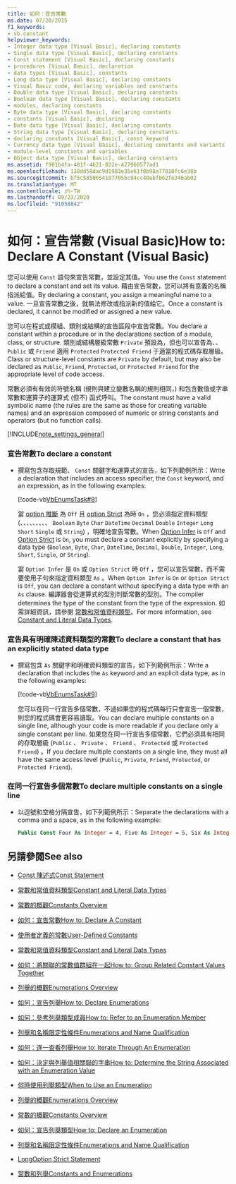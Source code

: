 ```yaml
---
title: 如何：宣告常數
ms.date: 07/20/2015
f1_keywords:
- vb.constant
helpviewer_keywords:
- Integer data type [Visual Basic], declaring constants
- Single data type [Visual Basic], declaring constants
- Const statement [Visual Basic], declaring constants
- procedures [Visual Basic], declaration
- data types [Visual Basic], constants
- Long data type [Visual Basic], declaring constants
- Visual Basic code, declaring variables and constants
- Double data type [Visual Basic], declaring constants
- Boolean data type [Visual Basic], declaring constants
- modules, declaring constants
- Byte data type [Visual Basic], declaring constants
- constants [Visual Basic], declaring
- Date data type [Visual Basic], declaring constants
- String data type [Visual Basic], declaring constants
- declaring constants [Visual Basic], const keyword
- Currency data type [Visual Basic], declaring constants and variants
- module-level constants and variables
- Object data type [Visual Basic], declaring constants
ms.assetid: f901b4fa-481f-4621-822e-427060577ad1
ms.openlocfilehash: 138dd58dac9d1983e35e61f8b98a77810fc6e38b
ms.sourcegitcommit: bf5c5850654187705bc94cc40ebfb62fe346ab02
ms.translationtype: MT
ms.contentlocale: zh-TW
ms.lasthandoff: 09/23/2020
ms.locfileid: "91058842"
---
```

# <a name="how-to-declare-a-constant-visual-basic"></a><span data-ttu-id="aa6ce-102">如何：宣告常數 (Visual Basic)</span><span class="sxs-lookup"><span data-stu-id="aa6ce-102">How to: Declare A Constant (Visual Basic)</span></span>

<span data-ttu-id="aa6ce-103">您可以使用 `Const` 語句來宣告常數，並設定其值。</span><span class="sxs-lookup"><span data-stu-id="aa6ce-103">You use the `Const` statement to declare a constant and set its value.</span></span> <span data-ttu-id="aa6ce-104">藉由宣告常數，您可以將有意義的名稱指派給值。</span><span class="sxs-lookup"><span data-stu-id="aa6ce-104">By declaring a constant, you assign a meaningful name to a value.</span></span> <span data-ttu-id="aa6ce-105">一旦宣告常數之後，就無法修改或指派新的值給它。</span><span class="sxs-lookup"><span data-stu-id="aa6ce-105">Once a constant is declared, it cannot be modified or assigned a new value.</span></span>  
  
 <span data-ttu-id="aa6ce-106">您可以在程式或模組、類別或結構的宣告區段中宣告常數。</span><span class="sxs-lookup"><span data-stu-id="aa6ce-106">You declare a constant within a procedure or in the declarations section of a module, class, or structure.</span></span> <span data-ttu-id="aa6ce-107">類別或結構層級常數 `Private` 預設為，但也可以宣告為、、 `Public` 或 `Friend` 適用 `Protected` `Protected Friend` 于適當的程式碼存取層級。</span><span class="sxs-lookup"><span data-stu-id="aa6ce-107">Class or structure-level constants are `Private` by default, but may also be declared as `Public`, `Friend`, `Protected`, or `Protected Friend` for the appropriate level of code access.</span></span>  
  
 <span data-ttu-id="aa6ce-108">常數必須有有效的符號名稱 (規則與建立變數名稱的規則相同，) 和包含數值或字串常數和運算子的運算式 (但不) 函式呼叫。</span><span class="sxs-lookup"><span data-stu-id="aa6ce-108">The constant must have a valid symbolic name (the rules are the same as those for creating variable names) and an expression composed of numeric or string constants and operators (but no function calls).</span></span>  
  
[!INCLUDE[note_settings_general](~/includes/note-settings-general-md.md)]  
  
### <a name="to-declare-a-constant"></a><span data-ttu-id="aa6ce-109">宣告常數</span><span class="sxs-lookup"><span data-stu-id="aa6ce-109">To declare a constant</span></span>  
  
- <span data-ttu-id="aa6ce-110">撰寫包含存取規範、 `Const` 關鍵字和運算式的宣告，如下列範例所示：</span><span class="sxs-lookup"><span data-stu-id="aa6ce-110">Write a declaration that includes an access specifier, the `Const` keyword, and an expression, as in the following examples:</span></span>  
  
     [!code-vb[VbEnumsTask#8](~/samples/snippets/visualbasic/VS_Snippets_VBCSharp/VbEnumsTask/VB/Class2.vb#8)]  
  
     <span data-ttu-id="aa6ce-111">當 [option 推斷](../../../language-reference/statements/option-infer-statement.md) 為 `Off` 且 [option Strict](../../../language-reference/statements/option-strict-statement.md) 為時 `On` ，您必須指定資料類型 (、、、、、、、、、 `Boolean` `Byte` `Char` `DateTime` `Decimal` `Double` `Integer` `Long` `Short` `Single` 或 `String`) ，明確地宣告常數。</span><span class="sxs-lookup"><span data-stu-id="aa6ce-111">When [Option Infer](../../../language-reference/statements/option-infer-statement.md) is `Off` and [Option Strict](../../../language-reference/statements/option-strict-statement.md) is `On`, you must declare a constant explicitly by specifying a data type (`Boolean`, `Byte`, `Char`, `DateTime`, `Decimal`, `Double`, `Integer`, `Long`, `Short`, `Single`, or `String`).</span></span>  
  
     <span data-ttu-id="aa6ce-112">當 `Option Infer` 是 `On` 或 `Option Strict` 時 `Off` ，您可以宣告常數，而不需要使用子句來指定資料類型 `As` 。</span><span class="sxs-lookup"><span data-stu-id="aa6ce-112">When `Option Infer` is `On` or `Option Strict` is `Off`, you can declare a constant without specifying a data type with an `As` clause.</span></span> <span data-ttu-id="aa6ce-113">編譯器會從運算式的型別判斷常數的型別。</span><span class="sxs-lookup"><span data-stu-id="aa6ce-113">The compiler determines the type of the constant from the type of the expression.</span></span> <span data-ttu-id="aa6ce-114">如需詳細資訊，請參閱 [常數和常值資料類型](constant-and-literal-data-types.md)。</span><span class="sxs-lookup"><span data-stu-id="aa6ce-114">For more information, see [Constant and Literal Data Types](constant-and-literal-data-types.md).</span></span>  
  
### <a name="to-declare-a-constant-that-has-an-explicitly-stated-data-type"></a><span data-ttu-id="aa6ce-115">宣告具有明確陳述資料類型的常數</span><span class="sxs-lookup"><span data-stu-id="aa6ce-115">To declare a constant that has an explicitly stated data type</span></span>  
  
- <span data-ttu-id="aa6ce-116">撰寫包含 `As` 關鍵字和明確資料類型的宣告，如下列範例所示：</span><span class="sxs-lookup"><span data-stu-id="aa6ce-116">Write a declaration that includes the `As` keyword and an explicit data type, as in the following examples:</span></span>  
  
     [!code-vb[VbEnumsTask#9](~/samples/snippets/visualbasic/VS_Snippets_VBCSharp/VbEnumsTask/VB/Class2.vb#9)]  
  
     <span data-ttu-id="aa6ce-117">您可以在同一行宣告多個常數，不過如果您的程式碼每行只會宣告一個常數，則您的程式碼會更容易讀取。</span><span class="sxs-lookup"><span data-stu-id="aa6ce-117">You can declare multiple constants on a single line, although your code is more readable if you declare only a single constant per line.</span></span> <span data-ttu-id="aa6ce-118">如果您在同一行宣告多個常數，它們必須具有相同的存取層級 (`Public` 、 `Private` 、 `Friend` 、 `Protected` 或 `Protected Friend`) 。</span><span class="sxs-lookup"><span data-stu-id="aa6ce-118">If you declare multiple constants on a single line, they must all have the same access level (`Public`, `Private`, `Friend`, `Protected`, or `Protected Friend`).</span></span>  
  
### <a name="to-declare-multiple-constants-on-a-single-line"></a><span data-ttu-id="aa6ce-119">在同一行宣告多個常數</span><span class="sxs-lookup"><span data-stu-id="aa6ce-119">To declare multiple constants on a single line</span></span>  
  
- <span data-ttu-id="aa6ce-120">以逗號和空格分隔宣告，如下列範例所示：</span><span class="sxs-lookup"><span data-stu-id="aa6ce-120">Separate the declarations with a comma and a space, as in the following example:</span></span>  
  
    ```vb  
    Public Const Four As Integer = 4, Five As Integer = 5, Six As Integer = 44  
    ```  
  
## <a name="see-also"></a><span data-ttu-id="aa6ce-121">另請參閱</span><span class="sxs-lookup"><span data-stu-id="aa6ce-121">See also</span></span>

- [<span data-ttu-id="aa6ce-122">Const 陳述式</span><span class="sxs-lookup"><span data-stu-id="aa6ce-122">Const Statement</span></span>](../../../language-reference/statements/const-statement.md)
- [<span data-ttu-id="aa6ce-123">常數和常值資料類型</span><span class="sxs-lookup"><span data-stu-id="aa6ce-123">Constant and Literal Data Types</span></span>](constant-and-literal-data-types.md)
- [<span data-ttu-id="aa6ce-124">常數的概觀</span><span class="sxs-lookup"><span data-stu-id="aa6ce-124">Constants Overview</span></span>](constants-overview.md)
- [<span data-ttu-id="aa6ce-125">如何：宣告常數</span><span class="sxs-lookup"><span data-stu-id="aa6ce-125">How to: Declare A Constant</span></span>](how-to-declare-a-constant.md)
- [<span data-ttu-id="aa6ce-126">使用者定義的常數</span><span class="sxs-lookup"><span data-stu-id="aa6ce-126">User-Defined Constants</span></span>](user-defined-constants.md)
- [<span data-ttu-id="aa6ce-127">常數和常值資料類型</span><span class="sxs-lookup"><span data-stu-id="aa6ce-127">Constant and Literal Data Types</span></span>](constant-and-literal-data-types.md)
- [<span data-ttu-id="aa6ce-128">如何：將關聯的常數值群組在一起</span><span class="sxs-lookup"><span data-stu-id="aa6ce-128">How to: Group Related Constant Values Together</span></span>](how-to-group-related-constant-values-together.md)
- [<span data-ttu-id="aa6ce-129">列舉的概觀</span><span class="sxs-lookup"><span data-stu-id="aa6ce-129">Enumerations Overview</span></span>](enumerations-overview.md)
- [<span data-ttu-id="aa6ce-130">如何：宣告列舉</span><span class="sxs-lookup"><span data-stu-id="aa6ce-130">How to: Declare Enumerations</span></span>](how-to-declare-enumerations.md)
- [<span data-ttu-id="aa6ce-131">如何：參考列舉類型成員</span><span class="sxs-lookup"><span data-stu-id="aa6ce-131">How to: Refer to an Enumeration Member</span></span>](how-to-refer-to-an-enumeration-member.md)
- [<span data-ttu-id="aa6ce-132">列舉和名稱限定性條件</span><span class="sxs-lookup"><span data-stu-id="aa6ce-132">Enumerations and Name Qualification</span></span>](enumerations-and-name-qualification.md)
- [<span data-ttu-id="aa6ce-133">如何：逐一查看列舉</span><span class="sxs-lookup"><span data-stu-id="aa6ce-133">How to: Iterate Through An Enumeration</span></span>](how-to-iterate-through-an-enumeration.md)
- [<span data-ttu-id="aa6ce-134">如何：決定與列舉值相關聯的字串</span><span class="sxs-lookup"><span data-stu-id="aa6ce-134">How to: Determine the String Associated with an Enumeration Value</span></span>](how-to-determine-the-string-associated-with-an-enumeration-value.md)
- [<span data-ttu-id="aa6ce-135">何時使用列舉類型</span><span class="sxs-lookup"><span data-stu-id="aa6ce-135">When to Use an Enumeration</span></span>](when-to-use-an-enumeration.md)

- [<span data-ttu-id="aa6ce-136">列舉的概觀</span><span class="sxs-lookup"><span data-stu-id="aa6ce-136">Enumerations Overview</span></span>](enumerations-overview.md)
- [<span data-ttu-id="aa6ce-137">常數的概觀</span><span class="sxs-lookup"><span data-stu-id="aa6ce-137">Constants Overview</span></span>](constants-overview.md)
- [<span data-ttu-id="aa6ce-138">如何：宣告列舉類型</span><span class="sxs-lookup"><span data-stu-id="aa6ce-138">How to: Declare an Enumeration</span></span>](how-to-declare-enumerations.md)
- [<span data-ttu-id="aa6ce-139">列舉和名稱限定性條件</span><span class="sxs-lookup"><span data-stu-id="aa6ce-139">Enumerations and Name Qualification</span></span>](enumerations-and-name-qualification.md)
- [<span data-ttu-id="aa6ce-140">Long</span><span class="sxs-lookup"><span data-stu-id="aa6ce-140">Option Strict Statement</span></span>](../../../language-reference/statements/option-strict-statement.md)
- [<span data-ttu-id="aa6ce-141">常數和列舉</span><span class="sxs-lookup"><span data-stu-id="aa6ce-141">Constants and Enumerations</span></span>](../../../language-reference/constants-and-enumerations.md)
